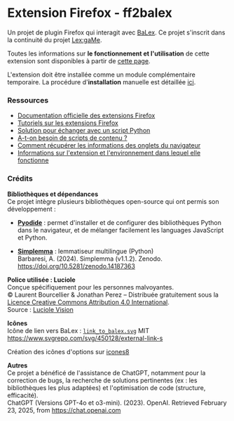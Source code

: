 # Extension Firefox - ff2balex
Un projet de plugin Firefox qui interagit avec [BaLex](https://balex.liris.cnrs.fr/). Ce projet s'inscrit dans la continuité du projet [Lex:gaMe](https://aslan.universite-lyon.fr/projet-lex-game-233220.kjsp).

Toutes les informations sur **le fonctionnement et l'utilisation** de cette extension sont disponibles à partir de [cette page](https://gitlab.liris.cnrs.fr/lex-game/balex2ff/-/wikis/home).

L'extension doit être installée comme un module complémentaire temporaire. La procédure d'**installation** manuelle est détaillée [ici](https://gitlab.liris.cnrs.fr/lex-game/balex2ff/-/wikis/Documentation/Utilisation-de-l'extension/Installation).

### Ressources
* [Documentation officielle des extensions Firefox](https://developer.mozilla.org/fr/docs/Mozilla/Add-ons/WebExtensions)
* [Tutoriels sur les extensions Firefox](https://developer.mozilla.org/en-US/docs/Mozilla/Add-ons/WebExtensions/Your_first_WebExtension)
* [Solution pour échanger avec un script Python](https://developer.mozilla.org/fr/docs/Mozilla/Add-ons/WebExtensions/Native_messaging)
* [A-t-on besoin de scripts de contenu ?](https://developer.mozilla.org/fr/docs/Mozilla/Add-ons/WebExtensions/Content_scripts)
* [Comment récupérer les informations des onglets du navigateur](https://developer.mozilla.org/en-US/docs/Mozilla/Add-ons/WebExtensions/API/tabs/query#syntax)
* [Informations sur l'extension et l'environnement dans lequel elle fonctionne](https://developer.mozilla.org/fr/docs/Mozilla/Add-ons/WebExtensions/API/runtime)


### Crédits

**Bibliothèques et dépendances**  
Ce projet intègre plusieurs bibliothèques open-source qui ont permis son développement :  
* **[Pyodide](https://github.com/pyodide/pyodide)** : permet d'installer et de configurer des bibliothèques Python dans le navigateur, et de mélanger facilement les languages JavaScript et Python.  

* **[Simplemma](https://github.com/adbar/simplemma)** : lemmatiseur multilingue (Python)  
Barbaresi, A. (2024). Simplemma (v1.1.2). Zenodo. https://doi.org/10.5281/zenodo.14187363

**Police utilisée : Luciole**  
Conçue spécifiquement pour les personnes malvoyantes.  
© Laurent Bourcellier & Jonathan Perez – Distribuée gratuitement sous la [Licence Creative Commons Attribution 4.0 International](https://creativecommons.org/licenses/by/4.0/legalcode.fr).  
Source : [Luciole Vision](https://luciole-vision.com/)


**Icônes**  
Icône de lien vers BaLex : [`link_to_balex.svg`](/src/assets/icons/Link_to_balex.svg) MIT https://www.svgrepo.com/svg/450128/external-link-s  
  
Création des icônes d'options sur [icones8](https://icones8.fr/icons)

**Autres**  
Ce projet a bénéficé de l'assistance de ChatGPT, notamment pour la correction de bugs, la recherche de solutions pertinentes (ex : les bibliothèques les plus adaptées) et l'optimisation de code (structure, efficacité).  
ChatGPT (Versions GPT-4o et o3-mini). (2023). OpenAI. Retrieved February 23, 2025, from https://chat.openai.com  


